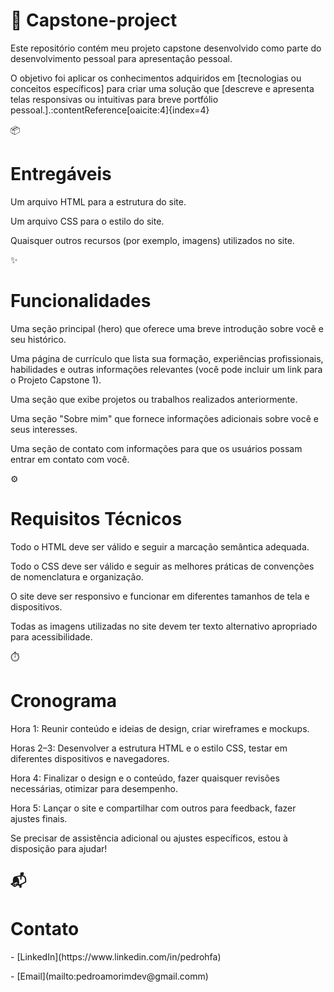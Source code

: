 # 🧠 Capstone-project
<p>Este repositório contém meu projeto capstone desenvolvido como parte do desenvolvimento pessoal para apresentaçâo pessoal.</p>
<p>O objetivo foi aplicar os conhecimentos adquiridos em [tecnologias ou conceitos específicos] para criar uma solução que [descreve e apresenta telas responsivas ou intuitivas para breve portfólio pessoal.].:contentReference[oaicite:4]{index=4}</p>

📦 <h1>Entregáveis</h1>
<p>Um arquivo HTML para a estrutura do site.</p>
<p>Um arquivo CSS para o estilo do site.</p>
<p>Quaisquer outros recursos (por exemplo, imagens) utilizados no site.</p>

✨ <h1>Funcionalidades</h1>
<p>Uma seção principal (hero) que oferece uma breve introdução sobre você e seu histórico.</p>
<p>Uma página de currículo que lista sua formação, experiências profissionais, habilidades e outras informações relevantes (você pode incluir um link para o Projeto Capstone 1).</p>
<p>Uma seção que exibe projetos ou trabalhos realizados anteriormente.</p>
<p>Uma seção "Sobre mim" que fornece informações adicionais sobre você e seus interesses.</p>
<p>Uma seção de contato com informações para que os usuários possam entrar em contato com você.</p>

⚙️ <h1>Requisitos Técnicos</h1>
<p>Todo o HTML deve ser válido e seguir a marcação semântica adequada.</p>
<p>Todo o CSS deve ser válido e seguir as melhores práticas de convenções de nomenclatura e organização.</p>
<p>O site deve ser responsivo e funcionar em diferentes tamanhos de tela e dispositivos.</p>
<p>Todas as imagens utilizadas no site devem ter texto alternativo apropriado para acessibilidade.</p>

⏱️ <h1>Cronograma</h1>
<p>Hora 1: Reunir conteúdo e ideias de design, criar wireframes e mockups.</p>
<p>Horas 2–3: Desenvolver a estrutura HTML e o estilo CSS, testar em diferentes dispositivos e navegadores.</p>
<p>Hora 4: Finalizar o design e o conteúdo, fazer quaisquer revisões necessárias, otimizar para desempenho.</p>
<p>Hora 5: Lançar o site e compartilhar com outros para feedback, fazer ajustes finais.</p>


Se precisar de assistência adicional ou ajustes específicos, estou à disposição para ajudar!

## 📬 <h1>Contato</h1>

<p> - [LinkedIn](https://www.linkedin.com/in/pedrohfa) </p>
<p> - [Email](mailto:pedroamorimdev@gmail.comm) </p>

### 

